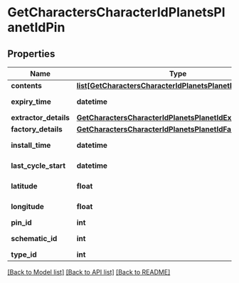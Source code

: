 # GetCharactersCharacterIdPlanetsPlanetIdPin

## Properties
Name | Type | Description | Notes
------------ | ------------- | ------------- | -------------
**contents** | [**list[GetCharactersCharacterIdPlanetsPlanetIdContent]**](GetCharactersCharacterIdPlanetsPlanetIdContent.md) | contents array | [optional] 
**expiry_time** | **datetime** | expiry_time string | [optional] 
**extractor_details** | [**GetCharactersCharacterIdPlanetsPlanetIdExtractorDetails**](GetCharactersCharacterIdPlanetsPlanetIdExtractorDetails.md) |  | [optional] 
**factory_details** | [**GetCharactersCharacterIdPlanetsPlanetIdFactoryDetails**](GetCharactersCharacterIdPlanetsPlanetIdFactoryDetails.md) |  | [optional] 
**install_time** | **datetime** | install_time string | [optional] 
**last_cycle_start** | **datetime** | last_cycle_start string | [optional] 
**latitude** | **float** | latitude number | 
**longitude** | **float** | longitude number | 
**pin_id** | **int** | pin_id integer | 
**schematic_id** | **int** | schematic_id integer | [optional] 
**type_id** | **int** | type_id integer | 

[[Back to Model list]](../README.md#documentation-for-models) [[Back to API list]](../README.md#documentation-for-api-endpoints) [[Back to README]](../README.md)


